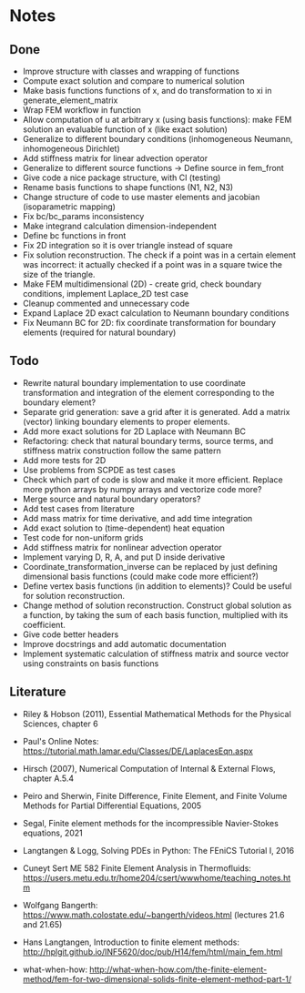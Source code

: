 # Notes

## Done

- Improve structure with classes and wrapping of functions
- Compute exact solution and compare to numerical solution
- Make basis functions functions of x, and do transformation to xi in generate_element_matrix
- Wrap FEM workflow in function 
- Allow computation of u at arbitrary x (using basis functions):  make FEM solution an evaluable function of x (like exact solution)
- Generalize to different boundary conditions (inhomogeneous Neumann, inhomogeneous Dirichlet)
- Add stiffness matrix for linear advection operator
- Generalize to different source functions -> Define source in fem_front
- Give code a nice package structure, with CI (testing)
- Rename basis functions to shape functions (N1, N2, N3)
- Change structure of code to use master elements and jacobian (isoparametric mapping)
- Fix bc/bc_params inconsistency
- Make integrand calculation dimension-independent
- Define bc functions in front
- Fix 2D integration so it is over triangle instead of square
- Fix solution reconstruction. The check if a point was in a certain element was incorrect: it actually checked if a point was in a square twice the size of the triangle.
- Make FEM multidimensional (2D) - create grid, check boundary conditions, implement Laplace_2D test case
- Cleanup commented and unnecessary code
- Expand Laplace 2D exact calculation to Neumann boundary conditions
- Fix Neumann BC for 2D: fix coordinate transformation for boundary elements (required for natural boundary)

## Todo
   
- Rewrite natural boundary implementation to use coordinate transformation and integration of the element corresponding to the boundary element?
- Separate grid generation: save a grid after it is generated. Add a matrix (vector) linking boundary elements to proper elements.
- Add more exact solutions for 2D Laplace with Neumann BC
- Refactoring: check that natural boundary terms, source terms, and stiffness matrix construction follow the same pattern
- Add more tests for 2D
- Use problems from SCPDE as test cases
- Check which part of code is slow and make it more efficient. Replace more python arrays by numpy arrays and vectorize code more?
- Merge source and natural boundary operators?
- Add test cases from literature
- Add mass matrix for time derivative, and add time integration
- Add exact solution to (time-dependent) heat equation
- Test code for non-uniform grids 
- Add stiffness matrix for nonlinear advection operator
- Implement varying D, R, A, and put D inside derivative
- Coordinate_transformation_inverse can be replaced by just defining dimensional basis functions (could make code more efficient?)
- Define vertex basis functions (in addition to elements)? Could be useful for solution reconstruction.
- Change method of solution reconstruction. Construct global solution as a function, by taking the sum of each basis function, multiplied with its coefficient. 
- Give code better headers
- Improve docstrings and add automatic documentation 
- Implement systematic calculation of stiffness matrix and source vector using constraints on basis functions

## Literature

- Riley & Hobson (2011), Essential Mathematical Methods for the Physical Sciences, chapter 6 
- Paul's Online Notes: https://tutorial.math.lamar.edu/Classes/DE/LaplacesEqn.aspx
 
- Hirsch (2007), Numerical Computation of Internal & External Flows, chapter A.5.4
- Peiro and Sherwin, Finite Difference, Finite Element, and Finite Volume Methods for Partial Differential Equations, 2005
- Segal, Finite element methods for the incompressible Navier-Stokes equations, 2021
- Langtangen & Logg, Solving PDEs in Python: The FEniCS Tutorial I, 2016
  
- Cuneyt Sert ME 582 Finite Element Analysis in Thermofluids: https://users.metu.edu.tr/home204/csert/wwwhome/teaching_notes.htm
- Wolfgang Bangerth: https://www.math.colostate.edu/~bangerth/videos.html (lectures 21.6 and 21.65) 
- Hans Langtangen, Introduction to finite element methods: http://hplgit.github.io/INF5620/doc/pub/H14/fem/html/main_fem.html
- what-when-how: http://what-when-how.com/the-finite-element-method/fem-for-two-dimensional-solids-finite-element-method-part-1/
